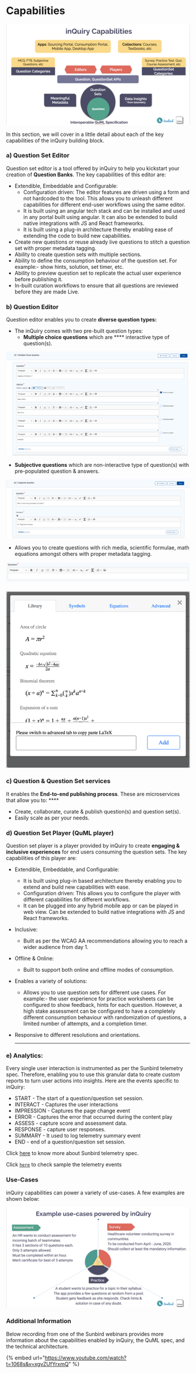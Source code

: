 # Capabilities

![](<../.gitbook/assets/Screen Shot 2022-03-21 at 4.19.17 PM.png>)





In this section, we will cover in a little detail about each of the key capabilities of the inQuiry building block.

### **a) Question Set Editor**&#x20;

Question set editor is a tool offered by inQuiry to help you kickstart your creation of **Question Banks**. The key capabilities of this editor are:

* Extendible, Embeddable and Configurable:&#x20;
  * Configuration driven: The editor features are driven using a form and not hardcoded to the tool. This allows you to unleash different capabilities for different end-user workflows using the same editor.&#x20;
  * It is built using an angular tech stack and can be installed and used in any portal built using angular. It can also be extended to build native integrations with JS and React frameworks.
  * It is built using a plug-in architecture thereby enabling ease of extending the code to build new capabilities.
* Create new questions or reuse already live questions to stitch a question set with proper metadata tagging.
* Ability to create question sets with multiple sections.&#x20;
* Ability to define the consumption behaviour of the question set. For example:- show hints, solution, set timer, etc.
* Ability to preview question set to replicate the actual user experience before publishing it.
* In-built curation workflows to ensure that all questions are reviewed before they are made Live.

### **b) Question Editor**&#x20;

Question editor enables you to create **diverse question types:**

* The inQuiry comes with two pre-built question types:&#x20;
  * **Multiple choice questions** which are **** interactive type of question(s).&#x20;

![Multiple choice question](../.gitbook/assets/MCQ-Question.png)

* **Subjective questions** which are non-interactive type of question(s) with pre-populated question & answers.

![Subjective question](../.gitbook/assets/Subjective-Question.png)

* Allows you to create questions with rich media, scientific formulae, math equations amongst others with proper metadata tagging.

![](<../.gitbook/assets/image (8).png>)

### ****![](<../.gitbook/assets/image (10).png>)****

### **c) Question & Question Set services**&#x20;

It enables the **End-to-end publishing process**. These are microservices that allow you to: ****&#x20;

* Create, collaborate, curate & publish question(s) and question set(s).&#x20;
* Easily scale as per your needs.

### **d) Question Set Player (QuML player)**&#x20;

Question set player is a player provided by inQuiry to create **engaging & inclusive experiences** for end users consuming the question sets. The key capabilities of this player are:&#x20;

* Extendible, Embeddable, and Configurable:&#x20;
  * It is built using plug-in based architecture thereby enabling you to extend and build new capabilities with ease.&#x20;
  * Configuration driven: This allows you to configure the player with different capabilities for different workflows. &#x20;
  * It can be plugged into any hybrid mobile app or can be played in web view. Can be extended to build native integrations with JS and React frameworks.
* Inclusive:
  * Built as per the WCAG AA recommendations allowing you to reach a wider audience from day 1.
* Offline & Online:
  * Built to support both online and offline modes of consumption.
* Enables a variety of solutions:
  * Allows you to use question sets for different use cases. For example:- the user experience for practice worksheets can be configured to show feedback, hints for each question. However, a high stake assessment can be configured to have a completely different consumption behaviour with randomization of questions, a limited number of attempts, and a completion timer.&#x20;
*   Responsive to different resolutions and orientations.&#x20;

    ****

### **e) Analytics:**&#x20;

Every single user interaction is instrumented as per the Sunbird telemetry spec. Therefore, enabling you to use this granular data to create custom reports to turn user actions into insights. Here are the events specific to inQuiry:

* START - The start of a question/question set session.&#x20;
* INTERACT - Captures the user interactions
* IMPRESSION - Captures the page change event
* ERROR -  Captures the error that occurred during the content play
* ASSESS - capture score and assessment data.&#x20;
* RESPONSE - capture user responses.&#x20;
* SUMMARY - It used to log telemetry summary event
* END - end of a question/question set session.

Click [here](https://github.com/sunbird-specs/Telemetry/blob/3.3.0/specification.md) to know more about Sunbird telemetry spec.

Click [`here`](product-and-developer-guide/analytics.md) to check sample the telemetry events



### **Use-Cases**

inQuiry capabilities can power a variety of use-cases. A few examples are shown below:&#x20;

![inQuiry - Use Cases](<../.gitbook/assets/Screen Shot 2022-03-21 at 4.37.26 PM.png>)

### **Additional Information**

Below recording from one of the Sunbird webinars provides more information about the capabilities enabled by inQuiry, the QuML spec, and the technical architecture.

{% embed url="https://www.youtube.com/watch?t=1068s&v=xgvZUfYrxmQ" %}

